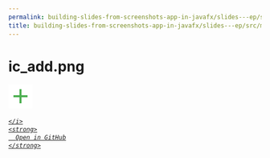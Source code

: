 ```yaml
---
permalink: building-slides-from-screenshots-app-in-javafx/slides---ep/src/main/resources/ic_add.png.html
title: building-slides-from-screenshots-app-in-javafx/slides---ep/src/main/resources/ic_add.png
---
```


# ic_add.png
<img src="ic_add.png" alt="ic_add.png" />
<div class="social open-gh-btn my-4">
  <a class="btn btn-github" href="https://github.com/tobiasbriones/blog/tree/main/swe/dev/java/javafx/drawing/productivity/building-slides-from-screenshots-app-in-javafx/slides---ep/src/main/resources/ic_add.png" target="_blank">
    <i class="fab fa-github">
      
    </i>
    <strong>
      Open in GitHub
    </strong>
  </a>
</div>